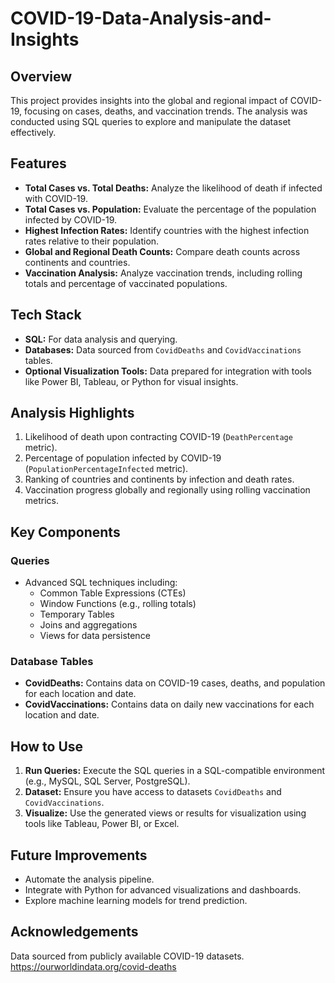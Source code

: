 # COVID-19-Data-Analysis-and-Insights

## Overview
This project provides insights into the global and regional impact of COVID-19, focusing on cases, deaths, and vaccination trends. The analysis was conducted using SQL queries to explore and manipulate the dataset effectively.

## Features
- **Total Cases vs. Total Deaths:** Analyze the likelihood of death if infected with COVID-19.
- **Total Cases vs. Population:** Evaluate the percentage of the population infected by COVID-19.
- **Highest Infection Rates:** Identify countries with the highest infection rates relative to their population.
- **Global and Regional Death Counts:** Compare death counts across continents and countries.
- **Vaccination Analysis:** Analyze vaccination trends, including rolling totals and percentage of vaccinated populations.

## Tech Stack
- **SQL:** For data analysis and querying.
- **Databases:** Data sourced from `CovidDeaths` and `CovidVaccinations` tables.
- **Optional Visualization Tools:** Data prepared for integration with tools like Power BI, Tableau, or Python for visual insights.

## Analysis Highlights
1. Likelihood of death upon contracting COVID-19 (`DeathPercentage` metric).
2. Percentage of population infected by COVID-19 (`PopulationPercentageInfected` metric).
3. Ranking of countries and continents by infection and death rates.
4. Vaccination progress globally and regionally using rolling vaccination metrics.

## Key Components
### Queries
- Advanced SQL techniques including:
  - Common Table Expressions (CTEs)
  - Window Functions (e.g., rolling totals)
  - Temporary Tables
  - Joins and aggregations
  - Views for data persistence

### Database Tables
- **CovidDeaths:** Contains data on COVID-19 cases, deaths, and population for each location and date.
- **CovidVaccinations:** Contains data on daily new vaccinations for each location and date.

## How to Use
1. **Run Queries:** Execute the SQL queries in a SQL-compatible environment (e.g., MySQL, SQL Server, PostgreSQL).
2. **Dataset:** Ensure you have access to datasets `CovidDeaths` and `CovidVaccinations`.
3. **Visualize:** Use the generated views or results for visualization using tools like Tableau, Power BI, or Excel.

## Future Improvements
- Automate the analysis pipeline.
- Integrate with Python for advanced visualizations and dashboards.
- Explore machine learning models for trend prediction.

## Acknowledgements
Data sourced from publicly available COVID-19 datasets.
https://ourworldindata.org/covid-deaths
